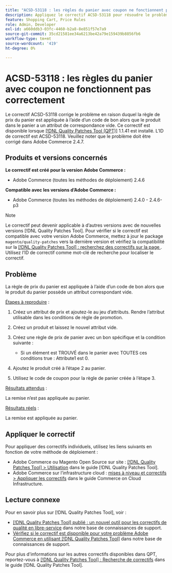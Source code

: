 ```yaml
---
title: "ACSD-53118 : les règles du panier avec coupon ne fonctionnent pas correctement"
description: Appliquez le correctif ACSD-53118 pour résoudre le problème Adobe Commerce en raison duquel la règle de prix du panier est appliquée à l’aide d’un code de bon alors que le produit dans le panier a un attribut correspondant vide.
feature: Shopping Cart, Price Rules
role: Admin, Developer
exl-id: a660ddb3-03fc-4460-b2a8-8e851f57e7a9
source-git-commit: 35cd21581ee34a6213be42a79e159439b8856fb6
workflow-type: tm+mt
source-wordcount: '419'
ht-degree: 0%

---
```


# ACSD-53118 : les règles du panier avec coupon ne fonctionnent pas correctement

Le correctif ACSD-53118 corrige le problème en raison duquel la règle de prix du panier est appliquée à l’aide d’un code de bon alors que le produit dans le panier a un attribut de correspondance vide. Ce correctif est disponible lorsque [[!DNL Quality Patches Tool (QPT)]](/help/announcements/adobe-commerce-announcements/magento-quality-patches-released-new-tool-to-self-serve-quality-patches.md) 1.1.41 est installé. L’ID de correctif est ACSD-53118. Veuillez noter que le problème doit être corrigé dans Adobe Commerce 2.4.7.

## Produits et versions concernés

**Le correctif est créé pour la version Adobe Commerce :**

* Adobe Commerce (toutes les méthodes de déploiement) 2.4.6

**Compatible avec les versions d’Adobe Commerce :**

* Adobe Commerce (toutes les méthodes de déploiement) 2.4.0 - 2.4.6-p3

>[!NOTE]
>
>Le correctif peut devenir applicable à d’autres versions avec de nouvelles versions [!DNL Quality Patches Tool]. Pour vérifier si le correctif est compatible avec votre version Adobe Commerce, mettez à jour le package `magento/quality-patches` vers la dernière version et vérifiez la compatibilité sur la [[!DNL Quality Patches Tool] : recherchez des correctifs sur la page ](https://experienceleague.adobe.com/tools/commerce-quality-patches/index.html?lang=fr). Utilisez l’ID de correctif comme mot-clé de recherche pour localiser le correctif.

## Problème

La règle de prix du panier est appliquée à l’aide d’un code de bon alors que le produit du panier possède un attribut correspondant vide.

<u>Étapes à reproduire</u> :

1. Créez un attribut de prix et ajoutez-le au jeu d’attributs. Rendre l’attribut utilisable dans les conditions de règle de promotion.
1. Créez un produit et laissez le nouvel attribut vide.
1. Créez une règle de prix de panier avec un bon spécifique et la condition suivante :

   * Si un élément est TROUVÉ dans le panier avec TOUTES ces conditions true : Attribute1 est 0.

1. Ajoutez le produit créé à l’étape 2 au panier.
1. Utilisez le code de coupon pour la règle de panier créée à l’étape 3.

<u>Résultats attendus</u> :

La remise n’est pas appliquée au panier.

<u>Résultats réels</u> :

La remise est appliquée au panier.

## Appliquer le correctif

Pour appliquer des correctifs individuels, utilisez les liens suivants en fonction de votre méthode de déploiement :

* Adobe Commerce ou Magento Open Source sur site : [[!DNL Quality Patches Tool] > Utilisation](https://experienceleague.adobe.com/docs/commerce-operations/tools/quality-patches-tool/usage.html?lang=fr) dans le guide [!DNL Quality Patches Tool].
* Adobe Commerce sur l’infrastructure cloud : [mises à niveau et correctifs > Appliquer les correctifs](https://experienceleague.adobe.com/docs/commerce-cloud-service/user-guide/develop/upgrade/apply-patches.html?lang=fr) dans le guide Commerce on Cloud Infrastructure.

## Lecture connexe

Pour en savoir plus sur [!DNL Quality Patches Tool], voir :

* [[!DNL Quality Patches Tool] publié : un nouvel outil pour les correctifs de qualité en libre-service](/help/announcements/adobe-commerce-announcements/magento-quality-patches-released-new-tool-to-self-serve-quality-patches.md) dans notre base de connaissances de support.
* [Vérifiez si le correctif est disponible pour votre problème Adobe Commerce en utilisant  [!DNL Quality Patches Tool]](/help/support-tools/patches-available-in-qpt-tool/check-patch-for-magento-issue-with-magento-quality-patches.md) dans notre base de connaissances de support.

Pour plus d&#39;informations sur les autres correctifs disponibles dans QPT, reportez-vous à [[!DNL Quality Patches Tool] : Recherche de correctifs](https://experienceleague.adobe.com/tools/commerce-quality-patches/index.html?lang=fr) dans le guide [!DNL Quality Patches Tool].
